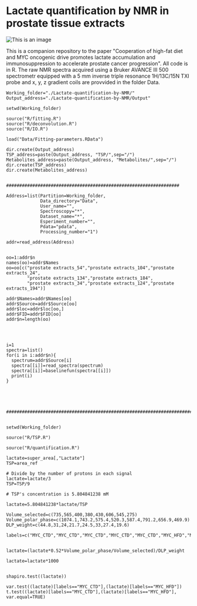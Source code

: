 # Lactate quantification by NMR in prostate tissue extracts

![This is an image](https://github.com/tkcaccia/Figures/Lactate.png)

This is a companion repository to the paper "Cooperation of high-fat diet and MYC oncogenic drive promotes lactate accumulation and immunosuppression to accelerate prostate cancer progression". All code is in R. The raw NMR spectra acquired using a Bruker AVANCE III 500 spectrometr equipped with a 5 mm inverse triple resonance 1H/13C/15N TXI probe and x, y, z gradient coils are provvided in the folder Data.



```
Working_folder="./Lactate-quantification-by-NMR/"
Output_address="./Lactate-quantification-by-NMR/Output"

setwd(Working_folder)

source("R/fitting.R")
source("R/deconvolution.R")
source("R/IO.R")

load("Data/Fitting-parameters.RData")

dir.create(Output_address)
TSP_address=paste(Output_address, "TSP/",sep="/")
Metabolites_address=paste(Output_address, "Metabolites/",sep="/")
dir.create(TSP_address)
dir.create(Metabolites_address)


##################################################################

Address=list(Partition=Working_folder,
             Data_directory="Data",
             User_name="",
             Spectroscopy="*",
             Dataset_name="*",
             Esperiment_number="",
             Pdata="pdata",
             Processing_number="1")

addr=read_address(Address)


oo=1:addr$n
names(oo)=addr$Names
oo=oo[c("prostate extracts_54","prostate extracts_104","prostate extracts_24",
        "prostate extracts_134","prostate extracts_184",
        "prostate extracts_34","prostate extracts_124","prostate extracts_194")]

addr$Names=addr$Names[oo]
addr$Source=addr$Source[oo]
addr$loc=addr$loc[oo,]
addr$FID=addr$FID[oo]
addr$n=length(oo)




i=1
spectra=list()
for(i in i:addr$n){
  spectrum=addr$Source[i]
  spectra[[i]]=read_spectra(spectrum)
  spectra[[i]]=baselinefun(spectra[[i]])
  print(i)
}





##########################################################################


setwd(Working_folder)

source("R/TSP.R")

source("R/quantification.R")

lactate=super_area[,"Lactate"]
TSP=area_ref

# Divide by the number of protons in each signal
lactate=lactate/3
TSP=TSP/9

# TSP's concentration is 5.804841238 mM

lactate=5.804841238*lactate/TSP

Volume_selected=c(735,565,400,380,430,606,545,275)
Volume_polar_phase=c(1074.1,743.2,575.4,520.3,587.4,791.2,656.9,469.9)
DLP_weight=c(44.8,31,24,21.7,24.5,33,27.4,19.6)

labels=c("MYC_CTD","MYC_CTD","MYC_CTD","MYC_CTD","MYC_CTD","MYC_HFD","MYC_HFD","MYC_HFD")


lactate=(lactate*0.52*Volume_polar_phase/Volume_selected)/DLP_weight

lactate=lactate*1000


shapiro.test((lactate))

var.test((lactate)[labels=="MYC_CTD"],(lactate)[labels=="MYC_HFD"])
t.test((lactate)[labels=="MYC_CTD"],(lactate)[labels=="MYC_HFD"], var.equal=TRUE)
```
